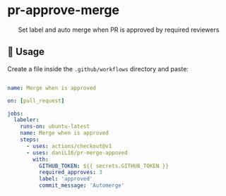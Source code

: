 # pr-approve-merge

<p align="center">
   Set label and auto merge when PR is approved by required reviewers
</p>

## 🚀 Usage

Create a file inside the `.github/workflows` directory and paste:

```yml

name: Merge when is approved

on: [pull_request]

jobs:
  labeler:
    runs-on: ubuntu-latest
    name: Merge when is approved
    steps:
      - uses: actions/checkout@v1
      - uses: daniL16/pr-merge-appoved
        with:
          GITHUB_TOKEN: ${{ secrets.GITHUB_TOKEN }}
          required_approves: 3 
          label: 'approved'
          commit_message: 'Automerge'
           
```
